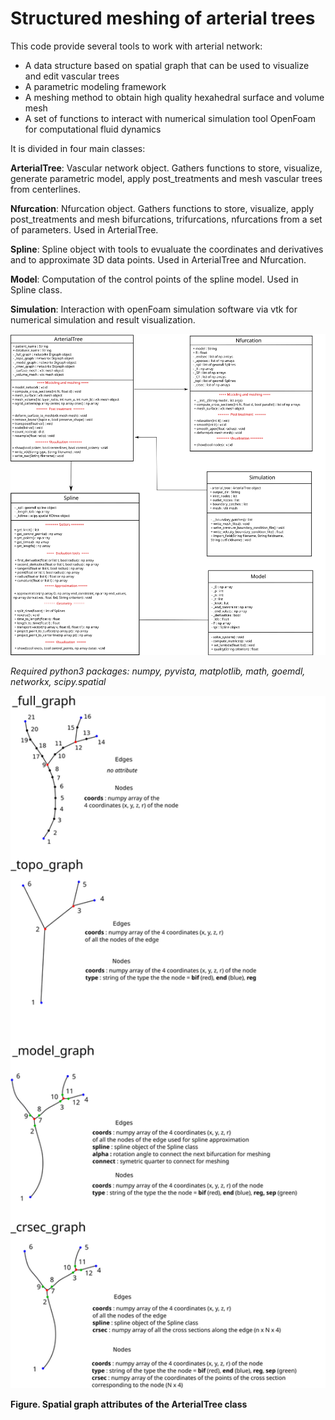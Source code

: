 # Structured meshing of arterial trees

This code provide several tools to work with arterial network: 

- A data structure based on spatial graph that can be used to visualize and edit vascular trees
- A parametric modeling framework
- A meshing method to obtain high quality hexahedral surface and volume mesh
- A set of functions to interact with numerical simulation tool OpenFoam for computational fluid dynamics

It is divided in four main classes:

**ArterialTree**: Vascular network object. Gathers functions to store, visualize, generate parametric model, apply post_treatments and mesh vascular trees from centerlines.

**Nfurcation**: Nfurcation object. Gathers functions to store, visualize, apply post_treatments and mesh bifurcations, trifurcations, nfurcations from a set of parameters. Used in ArterialTree.

**Spline**: Spline object with tools to evualuate the coordinates and derivatives and to approximate 3D data points. Used in ArterialTree and Nfurcation.

**Model**: Computation of the control points of the spline model. Used in Spline class.

**Simulation**: Interaction with openFoam simulation software via vtk for numerical simulation and result visualization.

<img src="Documentation/class_diagram.svg" alt="Class diagram" width="1300"/>

*Required python3 packages: numpy, pyvista, matplotlib, math, goemdl, networkx, scipy.spatial*


<img src="Documentation/graphs.svg" alt="Spatial graph attributes of the ArterialTree class" width="800"/>

**Figure. Spatial graph attributes of the ArterialTree class**

